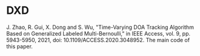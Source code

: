 # DXD
J. Zhao, R. Gui, X. Dong and S. Wu, "Time-Varying DOA Tracking Algorithm Based on Generalized Labeled Multi-Bernoulli," 
in IEEE Access, vol. 9, pp. 5943-5950, 2021, doi: 10.1109/ACCESS.2020.3048952.
The main code of this paper.

